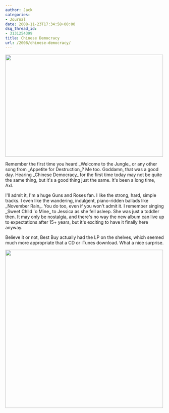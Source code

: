 ```yaml
---
author: Jack
categories:
- Journal
date: 2008-11-23T17:34:58+00:00
dsq_thread_id:
- 3131254399
title: Chinese Democracy
url: /2008/chinese-democracy/
---
```


[<img src="https://www.baty.net/files//20081123-064nef.jpg"  alt="" title="GNR_Chinese_Democracy" width="500" height="323" class="aligncenter size-full wp-image-2766 frame" />][1]

Remember the first time you heard \_Welcome to the Jungle\_ or any other song from \_Appetite for Destruction\_? Me too. Goddamn, that was a good day. Hearing \_Chinese Democracy\_ for the first time today may not be quite the same thing, but it's a good thing just the same. It's been a long time, Axl.

I'll admit it, I'm a huge Guns and Roses fan. I like the strong, hard, simple tracks. I even like the wandering, indulgent, piano-ridden ballads like \_November Rain\_. You do too, even if you won't admit it. I remember singing \_Sweet Child \`o Mine\_ to Jessica as she fell asleep. She was just a toddler then. It may only be nostalgia, and there's no way the new album can live up to expectations after 15+ years, but it's exciting to have it finally here anyway.

Believe it or not, Best Buy actually had the LP on the shelves, which seemed much more appropriate that a CD or iTunes download. What a nice surprise.

[<img src="https://www.baty.net/files//20081123-060nef.jpg" alt="" title="20081123-060nef" width="500" height="500" class="aligncenter size-full wp-image-2767 frame" />][2]

 [1]: https://www.baty.net/files//20081123-064nef.jpg
 [2]: https://www.baty.net/files//20081123-060nef.jpg